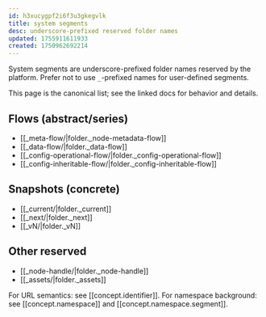 ```yaml
---
id: h3xucygpf2i6f3u3gkegvlk
title: system segments
desc: underscore-prefixed reserved folder names
updated: 1755911611933
created: 1750962692214
---
```


System segments are underscore-prefixed folder names reserved by the platform. Prefer not to use `_`-prefixed names for user-defined segments.

This page is the canonical list; see the linked docs for behavior and details.

## Flows (abstract/series)

- [[_meta-flow/|folder._node-metadata-flow]]
- [[_data-flow/|folder._data-flow]]
- [[_config-operational-flow/|folder._config-operational-flow]]
- [[_config-inheritable-flow/|folder._config-inheritable-flow]]

## Snapshots (concrete)

- [[_current/|folder._current]]
- [[_next/|folder._next]]
- [[_vN/|folder._vN]]

## Other reserved

- [[_node-handle/|folder._node-handle]]
- [[_assets/|folder._assets]]

For URL semantics: see [[concept.identifier]]. For namespace background: see [[concept.namespace]] and [[concept.namespace.segment]].

